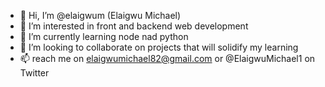 - 👋 Hi, I’m @elaigwum (Elaigwu Michael)
- 👀 I’m interested in front and backend web development
- 🌱 I’m currently learning node nad python
- 💞️ I’m looking to collaborate on projects that will solidify my learning
- 📫 reach me on elaigwumichael82@gmail.com or @ElaigwuMichael1 on Twitter

<!---
elaigwum/elaigwum is a ✨ special ✨ repository because its `README.md` (this file) appears on your GitHub profile.
You can click the Preview link to take a look at your changes.
--->
